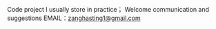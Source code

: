 Code project I usually store in practice；
Welcome communication and suggestions
EMAIL：zanghasting1@gmail.com